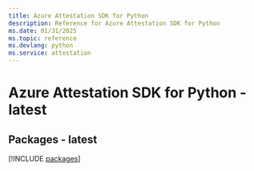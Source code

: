 ```yaml
---
title: Azure Attestation SDK for Python
description: Reference for Azure Attestation SDK for Python
ms.date: 01/31/2025
ms.topic: reference
ms.devlang: python
ms.service: attestation
---
```

# Azure Attestation SDK for Python - latest
## Packages - latest
[!INCLUDE [packages](attestation-index.md)]